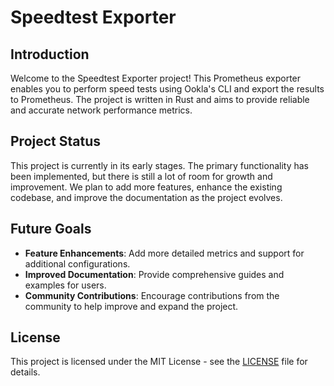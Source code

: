 # Speedtest Exporter

## Introduction

Welcome to the Speedtest Exporter project! This Prometheus exporter enables you to perform speed tests using Ookla's CLI and export the results to Prometheus. The project is written in Rust and aims to provide reliable and accurate network performance metrics.

## Project Status

This project is currently in its early stages. The primary functionality has been implemented, but there is still a lot of room for growth and improvement. We plan to add more features, enhance the existing codebase, and improve the documentation as the project evolves.

## Future Goals

- **Feature Enhancements**: Add more detailed metrics and support for additional configurations.
- **Improved Documentation**: Provide comprehensive guides and examples for users.
- **Community Contributions**: Encourage contributions from the community to help improve and expand the project.

## License

This project is licensed under the MIT License - see the [LICENSE](LICENSE) file for details.
